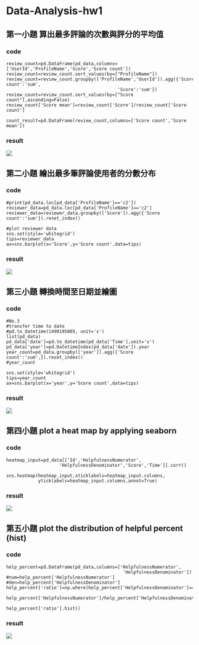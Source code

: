 # Data-Analysis-hw1
## 第一小題 算出最多評論的次數與評分的平均值
### code
```
review_count=pd.DataFrame(pd_data,columns=['UserId','ProfileName','Score','Score count'])
review_count=review_count.sort_values(by=["ProfileName"])
review_count=review_count.groupby(['ProfileName','UserId']).agg({'Score count':'sum',
                                          'Score':'sum'})
review_count=review_count.sort_values(by=["Score count"],ascending=False)
review_count['Score mean']=review_count['Score']/review_count['Score count']

count_result=pd.DataFrame(review_count,columns=['Score count','Score mean'])
```
### result
![](https://i.imgur.com/tbKMeqI.png)

## 第二小題 繪出最多筆評論使用者的分數分布
### code
```
#print(pd_data.loc[pd_data['ProfileName']=='c2'])
reviewer_data=pd_data.loc[pd_data['ProfileName']=='c2']
reviewer_data=reviewer_data.groupby(['Score']).agg({'Score count':'sum'}).reset_index()

#plot reviewer data
sns.set(style='whitegrid')
tips=reviewer_data
ax=sns.barplot(x='Score',y='Score count',data=tips)
```
### result
![](https://i.imgur.com/YlmKEhL.png)

## 第三小題 轉換時間至日期並繪圖
### code
```
#No.3
#transfer time to date
#pd.to_datetime(1490195805, unit='s')
list(pd_data)
pd_data['date']=pd.to_datetime(pd_data['Time'],unit='s')
pd_data['year']=pd.DatetimeIndex(pd_data['date']).year
year_count=pd_data.groupby(['year']).agg({'Score count':'sum',}).reset_index()
#year_count

sns.set(style='whitegrid')
tips=year_count
ax=sns.barplot(x='year',y='Score count',data=tips)
```
### result
![](https://i.imgur.com/8IgZhF9.png)

## 第四小題 plot a heat map by applying seaborn
### code
```
heatmap_input=pd_data[['Id','HelpfulnessNumerator',
                    'HelpfulnessDenominator','Score','Time']].corr()

sns.heatmap(heatmap_input,xticklabels=heatmap_input.columns,
            yticklabels=heatmap_input.columns,annot=True)
```
### result 
![](https://i.imgur.com/1nwGFZP.png)

## 第五小題 plot the distribution of helpful percent (hist)
### code
```
help_percent=pd.DataFrame(pd_data,columns=['HelpfulnessNumerator',
                                            'HelpfulnessDenominator'])
#num=help_percent['HelpfulnessNumerator']
#den=help_percent['HelpfulnessDenominator']
help_percent['ratio']=np.where(help_percent['HelpfulnessDenominator']==0,-1,
                            help_percent['HelpfulnessNumerator']/help_percent['HelpfulnessDenominator'])

help_percent['ratio'].hist()
```
### result
![](https://i.imgur.com/nZeEcZI.png)





